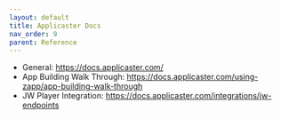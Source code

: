 ```yaml
---
layout: default
title: Applicaster Docs
nav_order: 9
parent: Reference
---
```


- General: https://docs.applicaster.com/
- App Building Walk Through: https://docs.applicaster.com/using-zapp/app-building-walk-through
- JW Player Integration: https://docs.applicaster.com/integrations/jw-endpoints
